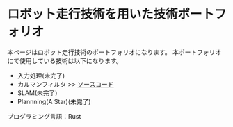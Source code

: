 # ロボット走行技術を用いた技術ポートフォリオ
本ページはロボット走行技術のポートフォリオになります。
本ポートフォリオにて使用している技術は以下になります。
* 入力処理(未完了)
* カルマンフィルタ >> [ソースコード](https://github.com/hender14/robotics/src/kf)
* SLAM(未完了)
* Plannning(A Star)(未完了)

プログラミング言語：Rust